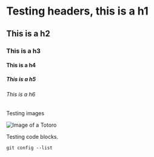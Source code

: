 # Testing headers, this is a h1
## This is a h2
### This is a h3
#### This is a h4
##### This is a h5
###### This is a h6

Testing images 

![Image of a Totoro](https://i.pinimg.com/564x/5e/21/37/5e213723857ec571e3ffa9ae68dd6730.jpg)

Testing code blocks.

```
git config --list

```

